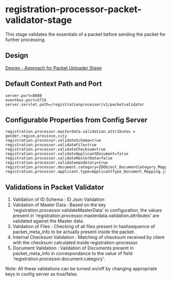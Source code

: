 # registration-processor-packet-validator-stage

This stage validates the essentials of a packet before sending the packet for further processing.

## Design

[Design - Approach for Packet Uploader Stage](https://github.com/mosip/registration/blob/master/design/registration-processor/Approach_for_packet_validator.md)

## Default Context Path and Port
```
server.port=8088
eventbus.port=5715
server.servlet.path=/registrationprocessor/v1/packetvalidator
```
## Configurable Properties from Config Server
```
registration.processor.masterdata.validation.attributes = gender,region,province,city
registration.processor.validateSchema=true
registration.processor.validateFile=true
registration.processor.validateChecksum=true
registration.processor.validateApplicantDocument=false
registration.processor.validateMasterData=false
registration-processor.validatemandotary=true
registration.processor.document.category=IDObject_DocumentCategory_Mapping.json
registration.processor.applicant.type=ApplicantType_Document_Mapping.json
```
## Validations in Packet Validator
1. Validation of ID Schema : ID Json Validation
2. Validation of Master Data : Based on the key 'registration.processor.validateMasterData' in configuration, the values present in 'registration.processor.masterdata.validation.attributes' are validated against the Master data.
3. Validation of Files : Checking of all files present in hashsequence of packet_meta_info to be actually present inside the packet.
4. Internal Checksum Validation : Matching of checksum received by client with the checksum calculated inside registration-processor.
5. Document Validation : Validation of Documents present in packet_meta_info in correspondance to the value of field 'registration.processor.document.category'.

Note: All these validations can be turned on/off by changing appropriate keys in config server as true/false.  

